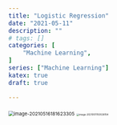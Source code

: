 ```yaml
---
title: "Logistic Regression"
date: "2021-05-11"
description: ""
# tags: []
categories: [
    "Machine Learning",
]
series: ["Machine Learning"]
katex: true
draft: true

---
```








<img src="/Users/wuxiaopan/Library/Application Support/typora-user-images/image-20210516181623305.png" alt="image-20210516181623305" style="zoom:67%;" />





<img src="/Users/wuxiaopan/Library/Application Support/typora-user-images/image-20210511150538154.png" alt="image-20210511150538154" style="zoom:33%;" />
